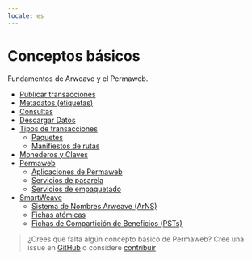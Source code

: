 ```yaml
---
locale: es
---
```


# Conceptos básicos

Fundamentos de Arweave y el Permaweb.

- [Publicar transacciones](post-transactions.md)
- [Metadatos (etiquetas)](tags.md)
- [Consultas](queryTransactions.md)
- [Descargar Datos](/guides/http-api.md)
- [Tipos de transacciones](bundles.md)
  - [Paquetes](bundles.md)
  - [Manifiestos de rutas](manifests.md)
- [Monederos y Claves](keyfiles-and-wallets.md)
- [Permaweb](permaweb.md)
  - [Aplicaciones de Permaweb](permawebApplications.md)
  - [Servicios de pasarela](gateways.md)
  - [Servicios de empaquetado](bundlers.md)
- [SmartWeave](smartweave.md)
  - [Sistema de Nombres Arweave (ArNS)](arns.md)
  - [Fichas atómicas](atomic-tokens.md)
  - [Fichas de Compartición de Beneficios (PSTs)](psts.md)

> ¿Crees que falta algún concepto básico de Permaweb? Cree una issue en [GitHub](https://github.com/twilson63/permaweb-cookbook/issues) o considere [contribuir](../getting-started/contributing.md)

